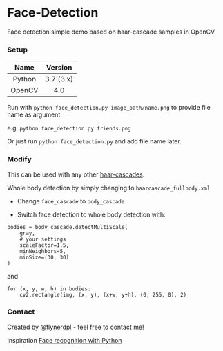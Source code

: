 # Face-Detection

Face detection simple demo based on haar-cascade samples in OpenCV.

### Setup
| Name |  Version |
| :--: | :---: |
| Python | 3.7 (3.x) |
| OpenCV | 4.0 |

Run with `python face_detection.py image_path/name.png` to provide file name as argument:

e.g. `python face_detection.py friends.png`

Or just run `python face_detection.py` and add file name later.

### Modify

This can be used with any other [haar-cascades](https://github.com/opencv/opencv/tree/master/data/haarcascades).

Whole body detection by simply changing to `haarcascade_fullbody.xml`

* Change `face_cascade` to `body_cascade`

* Switch face detection to whole body detection with:
```
bodies = body_cascade.detectMultiScale(
    gray,
    # your settings
    scaleFactor=1.5,
    minNeighbors=5,
    minSize=(30, 30)
)
```

and

```
for (x, y, w, h) in bodies:
    cv2.rectangle(img, (x, y), (x+w, y+h), (0, 255, 0), 2)
```


### Contact
Created by [@flynerdpl](https://www.flynerd.pl/) - feel free to contact me!

Inspiration [Face recognition with Python](https://realpython.com/blog/python/face-recognition-with-python/)